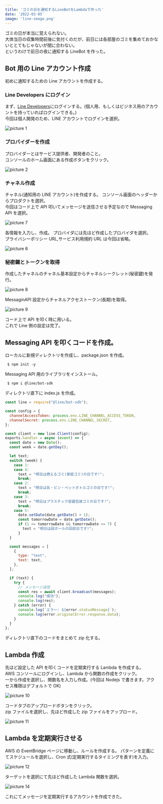 ```yaml
---
title: 'ゴミの日を通知するLineBotをLambdaで作った'
date: '2022-03-05'
image: 'line-image.png'
---
```


ゴミの日が本当に覚えられない。  
大体当日の収集時間前後に気付くのだが、前日には各部屋のゴミを集めておかないととてもじゃないが間に合わない。  
というわけで前日の夜に通知する LineBot を作った。

## Bot 用の Line アカウント作成

初めに通知するための Line アカウントを作成する。

### Line Developers にログイン

まず、[Line Developers](https://developers.line.biz/ja/)にログインする。(個人用、もしくはビジネス用のアカウントを持っていればログインできる。)  
今回は個人開発のため、LINE アカウントでログインを選択。

![picture 1](20220305-index-pic_1646450687834.png)

### プロバイダーを作成

プロバイダーとはサービス提供者、開発者のこと。  
コンソールのホーム画面にある作成ボタンをクリック。

![picture 2](20220305-index-pic_1646451254040.png)

### チャネル作成

チャネル(通知用の LINE アカウント)を作成する。
コンソール画面のヘッダーからプロダクトを選択。  
今回はコード上で API 叩いてメッセージを送信させる予定なので Messaging API を選択。

![picture 7](20220305-index-pic_1646452373045.png)

各情報を入力し、作成。
プロバイダには先ほど作成したプロバイダを選択。  
プライバシーポリシー URL,サービス利用規約 URL は今回は省略。

![picture 6](20220305-index-pic_1646452315315.png)

### 秘密鍵とトークンを取得

作成したチャネルのチャネル基本設定からチャネルシークレット(秘密鍵)を発行。

![picture 8](20220305-index-pic_1646452678808.png)

MessaginAPI 設定からチャネルアクセストークン(長期)を取得。

![picture 9](20220305-index-pic_1646452761379.png)

コード上で API を叩く時に用いる。  
これで Line 側の設定は完了。

## Messaging API を叩くコードを作成。

ローカルに新規ディレクトリを作成し、package.json を作成。

```
 $ npm init -y
```

Messaging API 用のライブラリをインストール。

```
 $ npm i @line/bot-sdk
```

ディレクトリ直下に index.js を作成。

```js:index.js
const line = require("@line/bot-sdk");

const config = {
  channelAccessToken: process.env.LINE_CHANNEL_ACCESS_TOKEN,
  channelSecret: process.env.LINE_CHANNEL_SECRET,
};

const client = new line.Client(config);
exports.handler = async (event) => {
  const date = new Date();
  const week = date.getDay();

  let text;
  switch (week) {
    case 1:
    case 4:
      text = "明日は燃えるゴミ(家庭ゴミ)の日です!";
      break;
    case 2:
      text = "明日は缶・ビン・ペットボトルゴミの日です!";
      break;
    case 3:
      text = "明日はプラスチック容器包装ゴミの日です!";
      break;
    case 5:
      date.setDate(date.getDate() + 1);
      const tomorrowDate = date.getDate();
      if (1 <= tomorrowDate && tomorrowDate <= 7) {
        text = "明日は段ボールの回収日です!";
      }
  }

  const messages = [
    {
      type: "text",
      text: text,
    },
  ];

  if (text) {
    try {
      // メッセージ送信
      const res = await client.broadcast(messages);
      console.log("成功");
      console.log(res);
    } catch (error) {
      console.log(`エラー: ${error.statusMessage}`);
      console.log(error.originalError.response.data);
    }
  }
};

```

ディレクトリ直下のコードをまとめて zip 化する。

## Lambda 作成

先ほど設定した API を叩くコードを定期実行する Lambda を作成する。  
AWS コンソールにログインし、Lambda から関数の作成をクリック。  
一から作成を選択し、関数名を入力し作成。(今回は Nodejs で書きます。アクセス権限はデフォルトで OK)

![picture 10](20220305-index-pic_1646453325130.png)

コードタブのアップロードボタンをクリック。  
zip ファイルを選択し、先ほど作成した zip ファイルをアップロード。

![picture 11](20220305-index-pic_1646453992300.png)

## Lambda を定期実行させる

AWS の EventBridge ページに移動し、ルールを作成する。
パターンを定義にてスケジュールを選択し、Cron 式(定期実行するタイミングを表す)を入力。

![picture 12](20220305-index-pic_1646454480485.png)

ターゲットを選択にて先ほど作成した Lambda 関数を選択。

![picture 14](20220305-index-pic_1646456072753.png)

これにてメッセージを定期実行するアカウントを作成できた。
